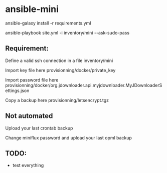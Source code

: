 # ansible-mini

ansible-galaxy install -r requirements.yml

ansible-playbook site.yml  -i inventory/mini --ask-sudo-pass

## Requirement:

Define a valid ssh connection in a file inventory/mini

Import key file here provisionning/docker/private_key

Import password file here provisionning/docker/org.jdownloader.api.myjdownloader.MyJDownloaderSettings.json

Copy a backup here provisionning/letsencrypt.tgz

## Not automated

Upload your last crontab backup

Change miniflux password and upload your last opml backup

## TODO:
- test everything
